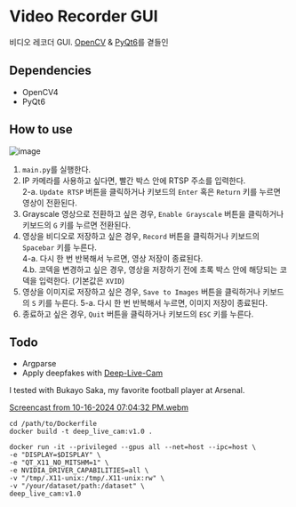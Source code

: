 # Video Recorder GUI
비디오 레코더 GUI. [OpenCV](https://opencv.org/) & [PyQt6](https://www.qt.io/qt-for-python)를 곁들인

## Dependencies
- OpenCV4
- PyQt6

## How to use
![image](https://github.com/user-attachments/assets/205252ad-205e-4b32-8241-59496f64279b)
1. `main.py`를 실행한다.
2. IP 카메라를 사용하고 싶다면, 빨간 박스 안에 RTSP 주소를 입력한다.  
   2-a. `Update RTSP` 버튼을 클릭하거나 키보드의 `Enter` 혹은 `Return` 키를 누르면 영상이 전환된다.
3. Grayscale 영상으로 전환하고 싶은 경우, `Enable Grayscale` 버튼을 클릭하거나 키보드의 `G` 키를 누르면 전환된다.
4. 영상을 비디오로 저장하고 싶은 경우, `Record` 버튼을 클릭하거나 키보드의 `Spacebar` 키를 누른다.  
   4-a. 다시 한 번 반복해서 누르면, 영상 저장이 종료된다.  
   4.b. 코덱을 변경하고 싶은 경우, 영상을 저장하기 전에 초록 박스 안에 해당되는 코덱을 입력한다. (기본값은 `XVID`)
5. 영상을 이미지로 저장하고 싶은 경우, `Save to Images` 버튼을 클릭하거나 키보드의 `S` 키를 누른다.
   5-a. 다시 한 번 반복해서 누르면, 이미지 저장이 종료된다.
6. 종료하고 싶은 경우, `Quit` 버튼을 클릭하거나 키보드의 `ESC` 키를 누른다.


## Todo
- Argparse
- Apply deepfakes with [Deep-Live-Cam](https://github.com/hacksider/Deep-Live-Cam)  

I tested with Bukayo Saka, my favorite football player at Arsenal.  

[Screencast from 10-16-2024 07:04:32 PM.webm](https://github.com/user-attachments/assets/997c78a9-87fa-4268-8a5b-d35756465dd7)
  ```
  cd /path/to/Dockerfile
  docker build -t deep_live_cam:v1.0 .
  ```
  
  ```
  docker run -it --privileged --gpus all --net=host --ipc=host \
  -e "DISPLAY=$DISPLAY" \
  -e "QT_X11_NO_MITSHM=1" \
  -e NVIDIA_DRIVER_CAPABILITIES=all \
  -v "/tmp/.X11-unix:/tmp/.X11-unix:rw" \
  -v "/your/dataset/path:/dataset" \
  deep_live_cam:v1.0
  ```

